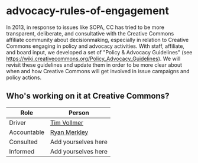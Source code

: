 # advocacy-rules-of-engagement

In 2013, in response to issues like SOPA, CC has tried to be more transparent, deliberate, and consultative with the Creative Commons affiliate community about decisionmaking, especially in relation to Creative Commons engaging in policy and advocacy activities. With staff, affiliate, and board input, we developed a set of "Policy & Advocacy Guidelines" (see https://wiki.creativecommons.org/Policy_Advocacy_Guidelines). We will revisit these guidelines and update them in order to be more clear about when and how Creative Commons will get involved in issue campaigns and policy actions. 

## Who's working on it at Creative Commons?

| Role  | Person |
| ------------- | ------------- |
| Driver  | [Tim Vollmer](https://github.com/tvol)  |
| Accountable  | [Ryan Merkley](https://github.com/ryanmerkley)  |
| Consulted | Add yourselves here |
| Informed | Add yourselves here |
